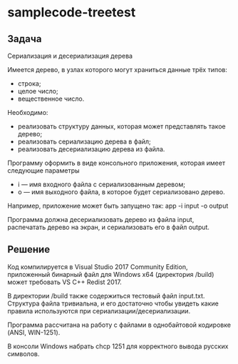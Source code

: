 # samplecode-treetest

## Задача

Cериализация и десериализация дерева

Имеется дерево, в узлах которого могут храниться данные трёх типов:
* строка;
* целое число;
* вещественное число.

Необходимо:
* реализовать структуру данных, которая может представлять такое дерево;
* реализовать сериализацию дерева в файл;
* реализовать десериализацию дерева из файла.

Программу оформить в виде консольного приложения, которая имеет следующие параметры
* i — имя входного файла с сериализованным деревом;
* o — имя выходного файла, в которое будет сериализовано дерево.

Например, приложение может быть запущено так:
app -i input -o output

Программа должна десериализовать дерево из файла input, распечатать дерево на экран, и сериализовать его в файл output.

## Решение

Код компилируется в Visual Studio 2017 Community Edition, приложенный бинарный файл для Windows х64 (директория /build) может требовать VS C++ Redist 2017.

В директории /build также содержиться тестовый файл input.txt. Структура файла тривиальна, и его достаточно чтобы увидеть какие правила используются при сериализации/десериализации.

Программа рассчитана на работу с файлами в однобайтовой кодировке (ANSI, WIN-1251).

В консоли Windows набрать chcp 1251 для корректного вывода русских символов.
